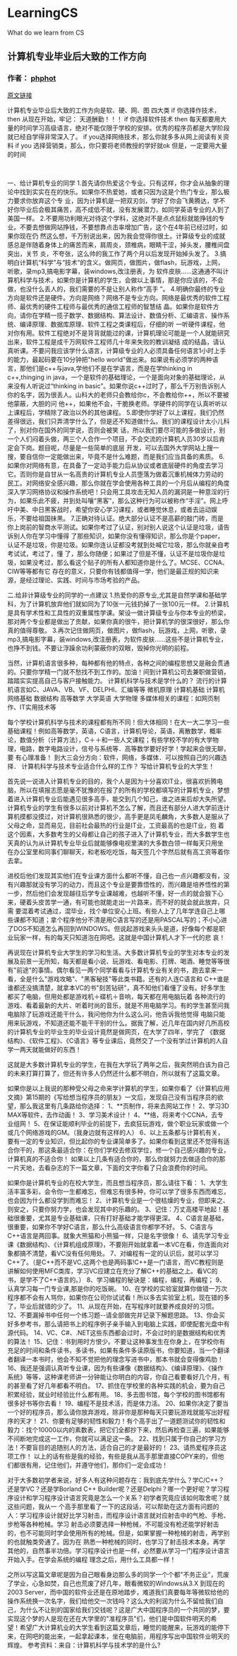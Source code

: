 # LearningCS
What do we learn from CS


## 计算机专业毕业后大致的工作方向
### 作者： [phphot](https://blog.csdn.net/phphot)

[原文链接](https://blog.csdn.net/phphot/article/details/4345657)

计算机专业毕业后大致的工作方向是软、硬、网、图 四大类
if 你选择作技术，then 从现在开始，牢记：
天道酬勤！！！
if 你选择软件技术 then 每天都要用大量的时间学习高级语言，绝对不能仅限于学校的安排。优秀的程序员都是大学阶段就已经自学得非常深入了。
if you选择网络技术，那么你就多多从网上阅读有关资料
if you 选择营销类，那么，你只要将老师教授的学好就ok
但是，一定要用大量的时间

 

一、给计算机专业的同学
1.首先请你热爱这个专业。只有这样，你才会从抽象的理论中找到实实在在的快乐。如果你不热爱她，或者只因为这是个热门专业，那么极力要求你放弃这个专 业，因为计算机是一把双刃剑，学好了你会飞黄腾达，学不好你毕业后会极其痛苦，高不成低不就，没有发展潜力，如同学英语专业的人到了美国一样。
2.不要用功利眼光对待这个学科，这绝对不是点点鼠标就能挣钱的专业。不要去想做网站挣钱，不要想靠点击率增加广告，这个在4年前已经过时，如果你现在仍 然这么想，千万别说出来，因为我会觉得你很土。计算级专业的成就感总是伴随着身体上的痛苦而来，肩周炎，颈椎病，眼睛干涩，掉头发，腰椎间盘突出，关节 炎，不夸张，这么帅的我工作了两个月以后发现开始掉头发了。
3.搞明白计算机“科学”与“技术”的含义。做网页，做图片，做flash，玩游戏，上网，听歌，录mp3,搞电影字幕，装windows,改注册表，为 软件皮肤……这通通不叫计算机科学与技术，如果你是计算机的学生，会做以上事情，那是你应该的，不会做，也没什么丢人的，我们需要的不是让别人称作“高手 ”。
4.明确你最终的专业方向是软件还是硬件。方向是网络？网络不是专业方向。网络是最优秀的软件工程师、最优秀的硬件工程师与最优秀的通信工程师的智慧结 晶。如果你是软件方向，请你在学精一揽子数学、数据结构、算法设计、数值分析、汇编语言、操作系统、编译原理、数据库原理、软件工程之类课程后，仔细的听 一听硬件课程，他对你有用。软件工程绝对不是背背就能过的课，计算机理论可能是一个人就能研究出来，软件工程是成千万网软件工程师几十年来失败的教训凝结 成的结晶，请认真听课。不要问我应该学什么语言，计算级专业的人必须具备任何语言1小时上手的能力，最起码要在10分钟把"hello world"做出来。如果说有必须学的两种语言，那他们是c++与java,学他们不是在学语言，而是在学thinking in c++,thinging in java，一个是软件的基础理论，一个是面向对象的基础理论，从来没有人听说过“thinking in basic”。如果你说c++过时了，那么千万别告诉别人你的名字，因为很丢人。山科大的老师只会教给你c，不会教给你++，所以不要被他蒙蔽，大胆的问 他++，如果他不会，干脆换老师。学硬件的同学在认真听听以上课程后，学精除了政治以外的其他课程。
5.即使你学好了以上课程，我们仍然差得很远，我们只弄清学什么了，但是还不知道做什么。我们的课程设计太小儿科了，别对你在国外的同学说，否则会被笑 话，所以我们要尽可能的多做设计，别一个人们闷着头做，两三个人合作一个项目，不会交流的计算机人员30岁以后肯定会下岗。题目呢，尽量是一些简单的底层 开发，可以去国外大学网站上搜一搜，要自信你一定能做出来，毕竟不是什么难题，而是我们应当具备的素质。
6.如果你对网络有意，在具备了一定动手能力后从协议或者底层硬件的角度去学习它。否则你是自甘从一名高贵的计算机专业人员堕落为做着沉重机械体力劳动的 民工。对网络安全感兴趣，那么你就在学会使用各种工具的一个月后从编程的角度深入学习网络协议和操作系统吧！只会用工具攻击无知人员的漏洞是一种意淫的行 为，如果乐此不疲，并到处叫嚷“黑客”，那么这种行为可以被称作“手淫”。网上呼吁中美、中日黑客战时，希望你安心学习课程，或者睡觉休息，或者去运动娱 乐，不要给祖国抹黑。
7.正确对待认证。绝大部分认证不是高薪的敲门砖，而是你上岗前的智商水平测试。如果你考过了认证，别对别人说这个认证是垃圾，请告诉别人你在学习中懂得 了那些知识，如果你没有懂得知识，那么你是个paper，认证不是垃圾，你是垃圾。如果你连认证都没考就到处喊它垃圾，那么你就亲自考考试试，考过了，懂 了，那么你随便；如果过了但是不懂，认证不是垃圾你是垃圾，如果没考过，那么看这个贴子的所有人都知道你是什么了。MCSE、CCNA、CIW等等都有它 存在的意义，只要你有钱都值得一学，他们是最正规的知识来源，是经过理论、实践、时间与市场考验的产品。

二.给非计算级专业的同学的一点建议
1.热爱你的原专业,尤其是自然学课和基础学科，为了计算机放弃他们就如同为了10张一元钱扔掉了一张100元一样。
2.计算机是具有学术性和工具性的双重属性学课。架设一做计算级专业与你本专业的桥梁，那对两个专业都是做出了贡献，如果你真的很牛，把计算机学的很深很好，那么你真的值得尊敬。
3.再次记住做网页，做图片，做flash，玩游戏，上网，听歌，录mp3,搞电影字幕，装windows,改注册表，为软件皮肤……这些不是计算机专业，也挣不到钱。不要让浮躁余功利蒙蔽你的双眼，毁掉你光明的前程。

当然，计算机语言很多种，每种都有他的特点，各种之间的编程思想又是融会贯通的。只要你学精一门就不愁找不到工作的。加油！间到计算机公司去兼职做营销，踏踏实实提高自己与客户接触能力。
计算机科学与技术是学什么的？
流行的计算机语言如C、JAVA、VB、VF、DELPHI、汇编等等
微机原理
计算机基础
计算机网络基础
数据结构
高等数学
大学英语
大学物理
多媒体相关的课程：如网页制作、IT实用技术等

每个学校计算机科学与技术的课程都有所不同！但大体相同！在大一大二学习一些基础课程！例如高等数学，英语，C语言，计算机导论，英语，离散数学，概率 论，数值分析（计算方法），C＋＋和一些人文课程；有些学校不学的有大学物理，电路，数字电路设计，信号与系统等．高等数学要好好学！学起来会很无聊，要 有心理准备！
到大三会分方向：软件，网络，多媒体．可以按照自己的兴趣选择．
计算机科学与技术专业适合什么样的工作？
写给计算机专业的大学生！

首先说一说进入计算机专业的目的，我个人是因为十分喜欢IT业，很喜欢折腾电脑，所以在填报志愿是毫不犹豫的在报了的所有的学校都填写的计算机专业，梦想 着进入计算机专业后能遇见很多高手，能交到几个知己，谁之进来后却大失所望。计算机专业的学生有很多以前对计算机不怎么了解，而且还有部分人进大学前连计 算机摸都没摸过，对计算机很熟悉的很少，高手更是凤毛麟角，大多数人是服从了父母之命，显而易见，目前社会最热的行业是IT业，工资最高的也是IT业，抱 着这个因素，大多数考生的父母都让自己的孩子进入了计算机专业，而大多数学生也天真的认为从计算机专业毕业后就能够像电视里演的大多数白领一样每天只用坐 在办公室里和同事们聊聊天，和老板吃吃饭，每天签几个字然后就有高工资等着你去拿。

进校后他们发现其实他们在专业课方面什么都听不懂，自己也一点兴趣都没有，没有兴趣那就没有学习的动力，而且这个专业是要靠悟性的，而兴趣是培养悟性的第 一步，然后他们会发现越往后学专业课越难，也越听不懂，好一点的就会狠下心来，硬着头皮苦学一通，有可能也就能走出一片路来，而不好的就会就此放弃，只需 要混着考试通过，混毕业，找个单位安心上班。有些人上了几年学连自己上哪些课都不知道；拿个程序他分不清是用C语言写的还是用PASCAL写的；不小心进 了DOS不知道怎么再回到WINDOWS。但说起游戏来头头是道，好像每个都是职业玩家一样，有的每天只知道泡在网吧。这就是中国计算机人才下一代的悲 哀！

再说现在计算机专业大学生的学习和生活。大多数计算机专业的学生对本专业的发展及前景一无所知，每天都是看小说、玩游戏、看电影、打牌、喝酒、睡觉等等很 有"前途"的事情。偶尔看见一两个同学看看与计算机专业有关的书，跑去拿来一看，全是什么"游戏攻略"、"黑客秘技"等此类书籍。还有的人连C语言和 C++谁是谁都还没搞清楚，就拿本VC的书"刻苦钻研"，真不知他们看懂了没有。好多学生都买了电脑，但用处都是游戏机＋碟机＋音响，每天都在用电脑玩着 各种流行的游戏、看着最新的大片、听着时尚的音乐，就是不用电脑学习。有的学生甚至问我电脑除了玩游戏还能干什么，我问他你为什么这么问，他告诉我他觉得 电脑只能用来玩游戏，不知道还能不能干干别的什么。据我了解，近几年在国内好几所高校的计算机专业的毕业生的毕业设计竟然是做网页，在大学了四年，学完了 《数据结构》、《软件工程》、《C语言》等专业课后，竟然交了一个没有学过计算机的人自学一两天就能做好的东西！

这就是大多数计算机专业的学生，在我在大学玩了两年之后，我突然明白该为自己的未来打算打算了，但还有许多人仍然还什么都不明白，所以就有了这篇文章。

如果你是以上我说的那种受父母之命来学计算机的学生，如果你看了《计算机应用文摘》第15期的《写给想当程序员的朋友》一文后，发现自己没有当程序员的欲望，那么我这里有几条路给你选择：
1、**页制作，将来去网站工作！
2、学习3D MAX等软件，去作动画！
3、学习美术设计！
4、**络，将来考个CCNA，去专业组网！
5、在保证能顺利毕业的前提下，去疯狂玩游戏，做个职业玩家或做一个或几个网络游戏的GM。（我身边就有这样的人）
6、以上五条都与计算机有关，要有一定的专业知识，但比起你的专业课简单多了。如果你看到这里还不觉得有适合你干的，那这条最适合你：在你们学校去修双学位，修一个自己感兴趣的专业，计算机真的不适合你！
如果以上几条有适合你的，那么你就努力去做适合你的那一片天地，去看杂志的下一篇文章，下面的文字你看了只会浪费你的时间。


如果你是计算机专业的在校大学生，而且想当程序员，那么请往下看：
1、大学生活丰富多彩，会令你一生都难忘，但难忘有很多种，你可以学了很多东西而难忘，也会因为什么都没学到而难忘！
2、计算机专业是一个很枯燥的专业，但即来之、则安之，只要你努力学，也会发现其中的乐趣的。
3、记住：万丈高楼平地起！基础很重要，尤其是专业基础课，只有打好基础才能学得更深。
4、C语言是基础，很重要，如果你不学好C语言，那么什么高级语言你都学不好。
5、C语言与C++语言是两回事。就象大熊猫和小熊猫一样，只是名字很像！
6、请先学习专业课《数据结构》、《计算机组成原理》，不要刚开始就拿着一本VC在看，你连面向对象都搞不清楚，看VC没有任何用处。
7、对编程有一定的认识后，就可以学习C++了。（是C++而不是VC,这两个也是两码事!C++是一门语言，而VC教程则是讲解如何使用MFC类库，学习VC应建立在充分了解C++的基础之上。看VC的书，是学不了C++语言的。）
8、学习编程的秘诀是：编程，编程，再编程；
9、认真学习每一门专业课,那是你的吃饭碗。
10、在学校的实验室就算你做错一万次程序都不会有人骂你，如果你在公司你试试看！所以多去实验室上机，现在错的多了，毕业后就错的少了。
11、从现在开始，在写程序时就要养成良好的习惯。
12、不要漏掉书中任何一个练习题--请全部做完并记录下解题思路。
13、你会买好多参考书，那么请把书上的程序例子亲手输入到电脑上实践，即使配套光盘中有源代码。
14、VC、C#、.NET这些东西都会过时，不会过时的是数据结构和优秀的算法！
15、记住：书到用时方恨少。不要让这种事发生在你身上，在学校你有充足的时间和条件读书，多读书，如果有条件多读原版书，你要知道，当一个翻译者翻译一本书时，他会不知不觉把他的理念写进书中，那本书就会变得像鸡肋！
16、我还是强调认真听专业课，因为有些课像《数据结构》、《编译原理》、《操作系统》等等，这种课老师讲一分钟能让你明白的内容，你自己看要看好几个月，有的甚至看了好几年都看不明白。
17、抓住在学校里的各种实践的机会，要为自己积累经验，就业时经验比什么都有用。
18、多去图书馆，每个学校的图书馆都有很多好书等你去看！
19、编程不是技术活，而是体力活。
20、如果你决定了要当一个好的程序员，那么请你放弃游戏，除非你是那种每天只要玩游戏就能写出好程序的天才！
21、你要有足够的韧性和毅力！有个高手出了一道题测试你的韧性和毅力：找个10000以内的素数表，把它们全都抄下来，然后再检查三遍，如果能够不间断地完成这一工作，你就可以满足这一条。
22、找到只属于你自己的学习方法！不要盲目的追随别人的方法，适合自己的才是最好的！
23、请热爱程序员这项工作！
以上的话有些是我的经验，有些是我从高手那里直接COPY来的，但他们都很有用，记住他们，并遵守他们，那你们一定会成功！

对于大多数初学者来说，好多人有这种问题存在：我到底先学什么？学C/C++？还是学VC？还是学Borland C++ Builder呢？还是Delphi？哪一个更好呢？学习程序设计和学习程序设计语言究竟是怎么一个关系？初学者究竟应该如何取舍呢？就这些问题，我从一 个高手那里看了一下的这段话，可以帮助在这方面有问题的人：学习程序设计就好比学习射击，而程序设计语言就对应射击中的气枪、手枪、步枪等各种枪械。学习 射击必须要选择一种枪械，不可能没有枪还能学好射击的，也不可能同时学会使用所有的枪械。但是，如果掌握一种枪械的射击，再学别的也就触类旁通了。因为在 熟悉一种枪械的同时，也学习了射击技术本身。再学其他的，自然事半功倍。学习程序设计也是一样，必然要从学习一门程序设计语言开始入手。在学会系统的编程 理念之后，用什么工具都一样！

之所以写这篇文章呢是因为自己眼看身边那么多的同学一个个都"不务正业"，荒废了学业，心急如焚，自己也荒废了好几年，眼看微软的Windows从3.X 到现在的2003 Server，而中国的软件业还是在原地踏步，难道我们真要每年等微软给他的操作系统换一次名字，我们给他交一次钱吗？这么大的利润为什么不留给我们自 己，为什么不让别的国家给我们交钱呢？这是广大中国程序员的一个共同的梦，要实现这个梦的人是现在还在大学里的"准程序员"们，他们是中国软件明天的希 望！希望广大计算机业的大学生看到这篇文章后，睡觉的能醒来，玩游戏的能停下来，在网吧的能出来，一起拿起课本，坐在电脑前，用程序写出中国软件业明天的 辉煌。
参考资料：来自：计算机科学与技术学的是什么?


